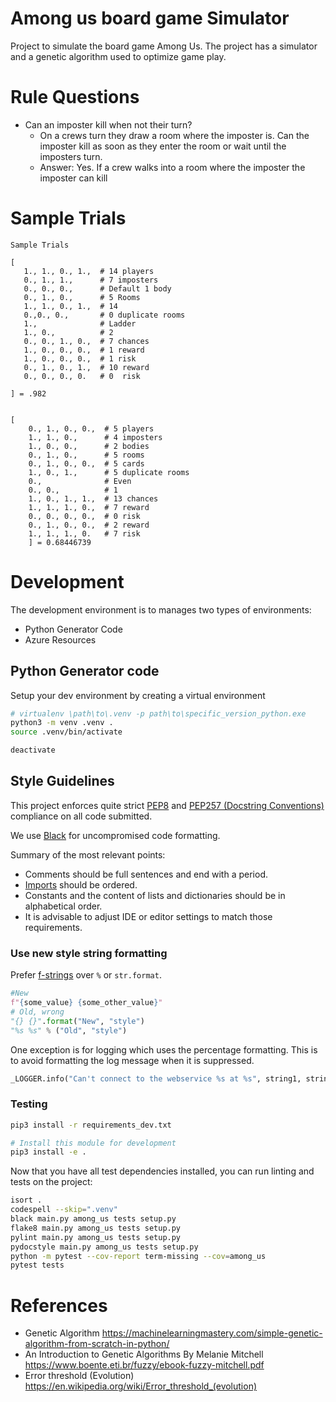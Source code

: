 # Among us board game Simulator

Project to simulate the board game Among Us. The project has a simulator and a genetic algorithm used to optimize game play.

# Rule Questions

- Can an imposter kill when not their turn?
    - On a crews turn they draw a room where the imposter is. Can the imposter kill as soon as they enter the room or wait until the imposters turn.
    - Answer: Yes. If a crew walks into a room where the imposter the imposter can kill 

# Sample Trials

```
Sample Trials

[
   1., 1., 0., 1.,  # 14 players
   0., 1., 1.,      # 7 imposters
   0., 0., 0.,      # Default 1 body
   0., 1., 0.,      # 5 Rooms
   1., 1., 0., 1.,  # 14
   0.,0., 0.,       # 0 duplicate rooms
   1.,              # Ladder
   1., 0.,          # 2
   0., 0., 1., 0.,  # 7 chances
   1., 0., 0., 0.,  # 1 reward
   1., 0., 0., 0.,  # 1 risk
   0., 1., 0., 1.,  # 10 reward
   0., 0., 0., 0.   # 0  risk

] = .982


[ 
    0., 1., 0., 0.,  # 5 players      
    1., 1., 0.,      # 4 imposters
    1., 0., 0.,      # 2 bodies
    0., 1., 0.,      # 5 rooms
    0., 1., 0., 0.,  # 5 cards
    1., 0., 1.,      # 5 duplicate rooms
    0.,              # Even
    0., 0.,          # 1
    1., 0., 1., 1.,  # 13 chances
    1., 1., 1., 0.,  # 7 reward
    0., 0., 0., 0.,  # 0 risk
    0., 1., 0., 0.,  # 2 reward
    1., 1., 1., 0.   # 7 risk
    ] = 0.68446739
```

# Development

The development environment is to manages two types of environments:

- Python Generator Code
- Azure Resources

## Python Generator code

Setup your dev environment by creating a virtual environment

```bash
# virtualenv \path\to\.venv -p path\to\specific_version_python.exe
python3 -m venv .venv .
source .venv/bin/activate

deactivate
```

## Style Guidelines

This project enforces quite strict [PEP8](https://www.python.org/dev/peps/pep-0008/) and [PEP257 (Docstring Conventions)](https://www.python.org/dev/peps/pep-0257/) compliance on all code submitted.

We use [Black](https://github.com/psf/black) for uncompromised code formatting.

Summary of the most relevant points:

- Comments should be full sentences and end with a period.
- [Imports](https://www.python.org/dev/peps/pep-0008/#imports) should be ordered.
- Constants and the content of lists and dictionaries should be in alphabetical order.
- It is advisable to adjust IDE or editor settings to match those requirements.


### Use new style string formatting

Prefer [f-strings](https://docs.python.org/3/reference/lexical_analysis.html#f-strings) over ``%`` or ``str.format``.

```python
#New
f"{some_value} {some_other_value}"
# Old, wrong
"{} {}".format("New", "style")
"%s %s" % ("Old", "style")
```

One exception is for logging which uses the percentage formatting. This is to avoid formatting the log message when it is suppressed.

```python
_LOGGER.info("Can't connect to the webservice %s at %s", string1, string2)
```

### Testing

```bash
pip3 install -r requirements_dev.txt

# Install this module for development
pip3 install -e .
```

Now that you have all test dependencies installed, you can run linting and tests on the project:

```bash
isort .
codespell --skip=".venv"
black main.py among_us tests setup.py
flake8 main.py among_us tests setup.py
pylint main.py among_us tests setup.py
pydocstyle main.py among_us tests setup.py
python -m pytest --cov-report term-missing --cov=among_us
pytest tests


```

# References
- Genetic Algorithm https://machinelearningmastery.com/simple-genetic-algorithm-from-scratch-in-python/
- An Introduction to Genetic Algorithms By Melanie Mitchell https://www.boente.eti.br/fuzzy/ebook-fuzzy-mitchell.pdf
- Error threshold (Evolution) https://en.wikipedia.org/wiki/Error_threshold_(evolution)